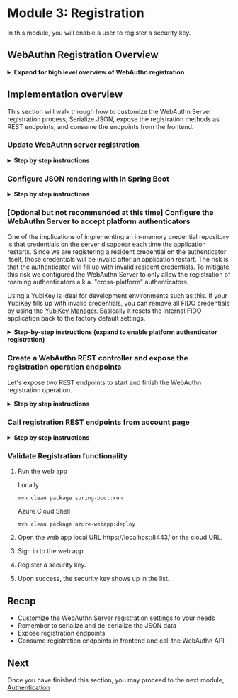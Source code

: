 # Module 3: Registration
In this module, you will enable a user to register a security key.

## WebAuthn Registration Overview

<details>
<summary><strong>Expand for high level overview of WebAuthn registration</strong></summary><p>

### Registration

Initiate a registration ceremony:

```java
byte[] userHandle = new byte[64];
random.nextBytes(userHandle);

PublicKeyCredentialCreationOptions request = rp.startRegistration(StartRegistrationOptions.builder()
    .user(UserIdentity.builder()
        .name("alice")
        .displayName("Alice Hypothetical")
        .id(new ByteArray(userHandle))
        .build())
    .build());
```

Serialize `request` to JSON and send it to the client:

```java
import com.fasterxml.jackson.databind.ObjectMapper;

@Bean 
public ObjectMapper objectMapper() {
    ObjectMapper mapper = new ObjectMapper();
    mapper.registerModule(new Jdk8Module());
    mapper.setVisibility(PropertyAccessor.FIELD, Visibility.ANY);
    mapper.configure(SerializationFeature.FAIL_ON_EMPTY_BEANS, false);
    mapper.setSerializationInclusion(Include.NON_NULL);
    mapper.setSerializationInclusion(Include.NON_ABSENT);
    return mapper;
}
```

Get the response from the client:

```java
String responseJson = /* ... */;
PublicKeyCredential<AuthenticatorAttestationResponse, ClientRegistrationExtensionOutputs> pkc =
    jsonMapper.readValue(responseJson, new TypeReference<PublicKeyCredential<AuthenticatorAttestationResponse, ClientRegistrationExtensionOutputs>>(){});
```

Validate the response:

```java
try {
    RegistrationResult result = rp.finishRegistration(FinishRegistrationOptions.builder()
        .request(request)
        .response(pkc)
        .build());
} catch (RegistrationFailedException e) { /* ... */ }
```

Update your database:

```java
storeCredential("alice", result.getKeyId(), result.getPublicKeyCose());
```

</p></details>


## Implementation overview
This section will walk through how to customize the WebAuthn Server registration process, Serialize JSON, expose the registration methods as REST endpoints, and consume the endpoints from the frontend.

### Update WebAuthn server registration

<details>
<summary><strong>Step by step instructions</strong></summary><p>

The webauthn-server-demo project has the concept of `AuthenticatedActions`. We will not be using `AuthenticatedActions` in this demo. Instead, we will use the Spring Security user session. First, a user will log in with a traditional username and password then register resident credential on a security key. This resident credential will enable usernameless passwordless authentication in the next module.

The current startRegistration() method only allows a single security key to be registered. Let's update it so that a user can add multiple security keys.

1. Open the `./src/main/java/com/example/demo/WebAuthnServer.java` class in your editor and 
2. Add the following import:
   ```
   import com.yubico.webauthn.data.AuthenticatorAttachment;
   ```
3. Modify the startRegistration() method to look like this:
    ```java
        public Either<String, RegistrationRequest> startRegistration(
            @NonNull String username,
            @NonNull String displayName,
            Optional<String> credentialNickname,
            boolean requireResidentKey
        ) {
            logger.trace("startRegistration username: {}, credentialNickname: {}", username, credentialNickname);

            if (username == null || username.isEmpty()) {
                return Either.left("username must not be empty.");
            }

            Collection<CredentialRegistration> registrations = userStorage.getRegistrationsByUsername(username);

            UserIdentity user;

            if (registrations.isEmpty()) {
                user = UserIdentity.builder()
                    .name(username)
                    .displayName(displayName)
                    .id(generateRandom(32))
                    .build();
            } else {
                user = registrations.stream().findAny().get().getUserIdentity();
            }

            RegistrationRequest request = new RegistrationRequest(
                username,
                credentialNickname,
                generateRandom(32),
                rp.startRegistration(
                    StartRegistrationOptions.builder()
                        .user(user)
                        .authenticatorSelection(Optional.of(AuthenticatorSelectionCriteria.builder()
                            .requireResidentKey(requireResidentKey)
                            .authenticatorAttachment(AuthenticatorAttachment.CROSS_PLATFORM)    // Default to roaming security keys (CROSS_PLATFORM). Comment out this line to enable either PLATFORM or CROSS_PLATFORM authenticators
                            .build()
                        ))
                        .build()
                )
            );

            registerRequestStorage.put(request.getRequestId(), request);

            return Either.right(request);
        }
    ```

</p></details>

### Configure JSON rendering with in Spring Boot 

<details>
<summary><strong>Step by step instructions</strong></summary><p>

1. Add the following to the import section of the `./src/main/java/com/example/demo/WebAuthnServer.java` class
```java
import org.springframework.context.annotation.Bean;
import com.fasterxml.jackson.datatype.jdk8.Jdk8Module;
import com.fasterxml.jackson.annotation.PropertyAccessor;
import com.fasterxml.jackson.annotation.JsonAutoDetect.Visibility;
import com.fasterxml.jackson.databind.SerializationFeature;
import static com.fasterxml.jackson.annotation.JsonInclude.Include;
```
2. Add the following method to the `./src/main/java/com/example/demo/WebAuthnServer.java` class. The ObjectMapper is configured to handle Optional types and not serialize fields to JSON that are null or absent.
```java
@Bean 
public ObjectMapper objectMapper() {
    ObjectMapper mapper = new ObjectMapper();
    mapper.registerModule(new Jdk8Module());
    mapper.setVisibility(PropertyAccessor.FIELD, Visibility.ANY);
    mapper.configure(SerializationFeature.FAIL_ON_EMPTY_BEANS, false);
    mapper.setSerializationInclusion(Include.NON_NULL);
    mapper.setSerializationInclusion(Include.NON_ABSENT);
    return mapper;
}
```

</p></details>

### [Optional but not recommended at this time] Configure the WebAuthn Server to accept platform authenticators
One of the implications of implementing an in-memory credential repository is that credentials on the server disappear each time the application restarts. Since we are registering a resident credential on the authenticator itself, those credentials will be invalid after an application restart. The risk is that the authenticator will fill up with invalid resident credentials. To mitigate this risk we configured the WebAuthn Server to only allow the registration of roaming authenticators a.k.a. "cross-platform" authenticators. 

Using a YubiKey is ideal for development environments such as this. If your YubiKey fills up with invalid credentials, you can remove all FIDO credentials by using the [YubiKey Manager](https://www.yubico.com/products/services-software/download/yubikey-manager/). Basically it resets the internal FIDO application back to the factory default settings. 

<details>
<summary><strong>Step-by-step instructions (expand to enable platform authenticator registration)</strong></summary><p>

To configure the WebAuthn Server to accept platform authenticators, such as Windows Hello comment out the `.authenticatorAttachment(AuthenticatorAttachment.CROSS_PLATFORM)` line. This workshop recommends that only test platform authenticators be registered as the instructions to remove invalid credentials from platform authenticators are not available at this time. E.g. Don't use your primary Windows Hello platform authenticator in this workshop.
```java
    ...
    RegistrationRequest request = new RegistrationRequest(
                username,
                credentialNickname,
                generateRandom(32),
                rp.startRegistration(
                    StartRegistrationOptions.builder()
                        .user(user)
                        .authenticatorSelection(Optional.of(AuthenticatorSelectionCriteria.builder()
                            .requireResidentKey(requireResidentKey)
                            //.authenticatorAttachment(AuthenticatorAttachment.CROSS_PLATFORM)    // Default to roaming security keys (CROSS_PLATFORM). Comment out this line to enable either PLATFORM or CROSS_PLATFORM authenticators
                            .build()
                        ))
                        .build()
                )
            );

            registerRequestStorage.put(request.getRequestId(), request);

            return Either.right(request);
        }
```
</p></details>

### Create a WebAuthn REST controller and expose the registration operation endpoints
Let's expose two REST endpoints to start and finish the WebAuthn registration operation.

<details>
<summary><strong>Step by step instructions</strong></summary><p>

1. Create WebAuthnController.java
   ```
   echo '' > ./src/main/java/com/example/demo/WebAuthnController.java
   ```
2. Open `./src/main/java/com/example/demo/WebAuthnController.java` in an editor and create the following class
    ```java
    package com.example.demo;

    import java.net.MalformedURLException;
    import java.util.Optional;
    import java.util.List;

    import com.example.demo.WebAuthnServer.SuccessfulAuthenticationResult;
    import com.example.demo.data.RegistrationRequest;
    import com.yubico.util.Either;

    import org.springframework.beans.factory.annotation.Autowired;
    import org.springframework.http.HttpStatus;
    import org.springframework.http.ResponseEntity;
    import org.springframework.security.access.prepost.PreAuthorize;
    import org.springframework.web.bind.annotation.PostMapping;
    import org.springframework.web.bind.annotation.RequestBody;
    import org.springframework.web.bind.annotation.RequestParam;
    import org.springframework.web.bind.annotation.RestController;
    import org.springframework.web.server.ResponseStatusException;

    import lombok.extern.slf4j.Slf4j;

    @RestController
    @Slf4j
    class WebAuthnController {

        @Autowired
        private WebAuthnServer webAuthnServer;

        @PostMapping("/register")
        @PreAuthorize("#username == authentication.principal.username")
        ResponseEntity<RegistrationRequest> startRegistration(@RequestParam("username") String username,
                @RequestParam("displayName") String displayName,
                @RequestParam("credentialNickname") Optional<String> credentialNickname,
                @RequestParam(value = "requireResidentKey", defaultValue = "false") boolean requireResidentKey)
                throws MalformedURLException {
                    log.trace("startRegistration username: {}, displayName: {}, credentialNickname: {}, requireResidentKey: {}", username, displayName, credentialNickname, requireResidentKey);

                    Either<String, RegistrationRequest> result = webAuthnServer.startRegistration(username, displayName, credentialNickname, requireResidentKey);

                    if (result.isRight()) {
                        return ResponseEntity.status(HttpStatus.OK).body(result.right().get());
                    } else {
                        throw new ResponseStatusException(HttpStatus.BAD_REQUEST, result.left().get());
                    }

        }

        @PostMapping("/register/finish")
        ResponseEntity<WebAuthnServer.SuccessfulRegistrationResult> finishRegistration(@RequestBody String responseJson) {
            log.trace("finishRegistration responseJson: {}", responseJson);

            Either<List<String>, WebAuthnServer.SuccessfulRegistrationResult> result = webAuthnServer.finishRegistration(responseJson);

            if (result.isRight()) {
                return ResponseEntity.status(HttpStatus.OK).body(result.right().get());
            } else {
                throw new ResponseStatusException(HttpStatus.BAD_REQUEST, result.left().get().toString());
            }

        }
    }
    ```

</p></details>

### Call registration REST endpoints from account page

<details>
<summary><strong>Step by step instructions</strong></summary><p>

1. Open the `./src/main/resources/templates/account.html` page in an editor
2. In the header section add cross site request forgery token details. Our JavaScript requires the CSRF token to call our REST endpoints
    ```javascript
    <meta th:name="_csrf" th:content="${_csrf.token}"/>
    <meta th:name="_csrf_header" th:content="${_csrf.headerName}"/>
    ```
3. In the header section also add the following JavaScript references
    ```javascript
    <script src="https://ajax.googleapis.com/ajax/libs/jquery/3.4.0/jquery.min.js"></script>
    <script type="module" src="/lib/fetch/fetch-3.0.0.js"></script>
    <script src="/lib/base64js/base64js-1.3.0.min.js"></script>
    <script src="/js/base64url.js"></script>
    <script src="/js/webauthn.js"></script>
    ```
4. In the header section add the following javascript to call our REST endpoints and register a security key
    ```javascript
        <script>
            $(function () {
                $('#takeAction').hide();
            });

            function setStatus(statusText, success) {
                $('#status').text(statusText);
                if (success) {
                    $('#status').removeClass('error');
                } else {
                    $('#status').addClass('error');
                }
            }

            function submitResponse(url, requestId, response) {
                console.log('submitResponse', url, requestId, response);
        
                var token = $("meta[name='_csrf']").attr("content"); 
        
                const body = {
                    requestId,
                    credential: response,
                };
                console.log('body', JSON.stringify(body));
                
                return fetch(url, {
                    method: 'POST',
                    headers: {
                        'X-CSRF-TOKEN': token
                    },
                    body: JSON.stringify(body),
                }).then(response => response.json())
                ;
            }
        
            function register() {
                $('#takeAction').show();
                const username = '[[${#authentication.getPrincipal().getUsername()}]]';
                const displayName = '[[${#authentication.getPrincipal().getUsername()}]]';
                const credentialNickname = $("#inputNickname").val();
                const requireResidentKey = true;
        
                var token = $("meta[name='_csrf']").attr("content");
        
                return fetch('/register', {
                    method: 'POST',
                    headers: {
                        'X-CSRF-TOKEN': token
                    },
                    body: new URLSearchParams({
                        username,
                        displayName,
                        credentialNickname,
                        requireResidentKey,
                    })
                    
                })
                .then(response => response.json())
                .then(function(request) {
                    console.log('request succeeded with JSON response', request)
                    
                    return webauthn.createCredential(request.publicKeyCredentialCreationOptions)
                    .then(webauthn.responseToObject)
                    .then(function (publicKeyCredential) { 
                        console.log("publicKeyCredential ", publicKeyCredential);
            
                        url = '/register/finish';
                        return submitResponse(url, request.requestId, publicKeyCredential);
                    })
                    .catch(error => {
                        throw error;
                    })
                    ;
                })
                .then(data => {
                    $('#takeAction').hide();
                    console.log(data);
                    setStatus("Success!", true);
                    $('#no-keys').hide();
                    $('#keys').show();
                    $('#inputNickname').val('');
                    $('#keys').append(`
                        <tr>
                            <td>${data.registration.credentialNickname}</td>
                            <td>${data.registration.registrationTime}</td>
                        </tr>
                    `);
                    return data;
                })
                .catch(error => {
                    $('#takeAction').hide();
                    console.log('register', error);
                    setStatus(error.message, false);
                })
                ;
            }
        </script>
    ```
5. In the body section add the following UI to register a security key and get a handle on the username of the currently signed in user.
    ```html
        <sec:authentication property="name" var="username" />

        ...


        <div class="card card--internal">

            ...

            <h2 class="section-header">Register a Security Key</h2>
            <label class="input-group">
                <input type="text" id="inputNickname">
                <span>Nickname</span>
            </label>
            <button onclick="register()">Register</button>
            <p id="status"></p>
            <div id="takeAction">
                <p>Please insert and take action on the security key.</p>
                <div class="loader-container" role="status">
                    <svg class="loader" viewBox="22 22 44 44"><circle class="loader-circle" cx="44" cy="44" r="20.2" fill="none" stroke-width="3.6"></circle></svg>
                </div>
            </div>
        </div>
    ```
</p></details>

### Validate Registration functionality
1. Run the web app
    
    Locally
    ```
    mvn clean package spring-boot:run
    ```

    Azure Cloud Shell
    ```
    mvn clean package azure-webapp:deploy
    ```
   
2. Open the web app local URL https://localhost:8443/ or the cloud URL.
3. Sign in to the web app
4. Register a security key.
5. Upon success, the security key shows up in the list.

## Recap
* Customize the WebAuthn Server registration settings to your needs
* Remember to serialize and de-serialize the JSON data
* Expose registration endpoints
* Consume registration endpoints in frontend and call the WebAuthn API

## Next
Once you have finished this section, you may proceed to the next module, [Authentication](../4_Authentication/README.md)